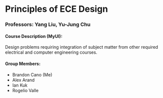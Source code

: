 # Principles of ECE Design

### Professors: Yang Liu, Yu-Jung Chu

#### Course Description (MyUI):
Design problems requiring integration of subject matter from other required electrical and computer engineering courses.

#### Group Members:
- Brandon Cano (Me)
- Alex Arand
- Ian Kuk
- Rogelio Valle